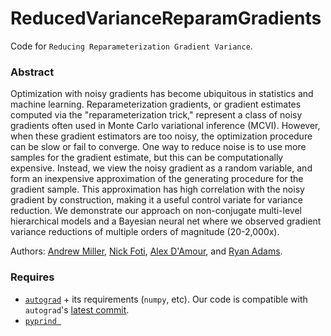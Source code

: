 # ReducedVarianceReparamGradients

Code for ``Reducing Reparameterization Gradient Variance``. 

### Abstract
Optimization with noisy gradients has become ubiquitous in statistics and machine learning.  Reparameterization gradients, or gradient estimates computed via the "reparameterization trick," represent a class of noisy gradients often used in Monte Carlo variational inference (MCVI).  However, when these gradient estimators are too noisy, the optimization procedure can be slow or fail to converge.  One way to reduce noise is to use more samples for the gradient estimate, but this can be computationally expensive.  Instead, we view the noisy gradient as a random variable, and form an inexpensive approximation of the generating procedure for the gradient sample.  This approximation has high correlation with the noisy gradient by construction, making it a useful control variate for variance reduction.  We demonstrate our approach on non-conjugate multi-level hierarchical models and a Bayesian neural net where we observed gradient variance reductions of multiple orders of magnitude (20-2,000x).

Authors: [Andrew Miller](http://andymiller.github.io/), [Nick Foti](http://nfoti.github.io/), [Alex D'Amour](http://www.alexdamour.com/), and [Ryan Adams](http://people.seas.harvard.edu/~rpa/).

### Requires

* [`autograd`](https://github.com/HIPS/autograd) + its requirements (`numpy`, etc).  Our code is compatible with `autograd`'s [latest commit](https://github.com/HIPS/autograd/tree/42a57226442417785efe3bd5ba543b958680b765).
* [`pyprind `](https://github.com/rasbt/pyprind)
